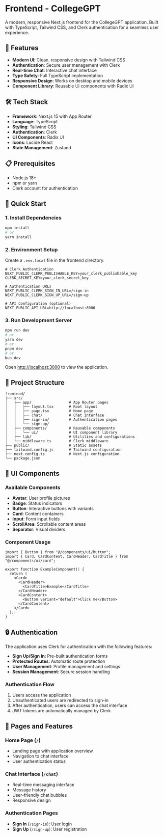 # Frontend - CollegeGPT

A modern, responsive Next.js frontend for the CollegeGPT application. Built with TypeScript, Tailwind CSS, and Clerk authentication for a seamless user experience.

## 🚀 Features

- **Modern UI**: Clean, responsive design with Tailwind CSS
- **Authentication**: Secure user management with Clerk
- **Real-time Chat**: Interactive chat interface
- **Type Safety**: Full TypeScript implementation
- **Responsive Design**: Works on desktop and mobile devices
- **Component Library**: Reusable UI components with Radix UI

## 🛠️ Tech Stack

- **Framework**: Next.js 15 with App Router
- **Language**: TypeScript
- **Styling**: Tailwind CSS
- **Authentication**: Clerk
- **UI Components**: Radix UI
- **Icons**: Lucide React
- **State Management**: Zustand

## 📋 Prerequisites

- Node.js 18+
- npm or yarn
- Clerk account for authentication

## 🚀 Quick Start

### 1. Install Dependencies

```bash
npm install
# or
yarn install
```

### 2. Environment Setup

Create a `.env.local` file in the frontend directory:

```env
# Clerk Authentication
NEXT_PUBLIC_CLERK_PUBLISHABLE_KEY=your_clerk_publishable_key
CLERK_SECRET_KEY=your_clerk_secret_key

# Authentication URLs
NEXT_PUBLIC_CLERK_SIGN_IN_URL=/sign-in
NEXT_PUBLIC_CLERK_SIGN_UP_URL=/sign-up

# API Configuration (optional)
NEXT_PUBLIC_API_URL=http://localhost:8000
```

### 3. Run Development Server

```bash
npm run dev
# or
yarn dev
# or
pnpm dev
# or
bun dev
```

Open [http://localhost:3000](http://localhost:3000) to view the application.

## 📁 Project Structure

```
frontend/
├── src/
│   ├── app/                 # App Router pages
│   │   ├── layout.tsx       # Root layout
│   │   ├── page.tsx         # Home page
│   │   ├── chat/            # Chat interface
│   │   ├── sign-in/         # Authentication pages
│   │   └── sign-up/
│   ├── components/          # Reusable components
│   │   └── ui/              # UI component library
│   ├── lib/                 # Utilities and configurations
│   └── middleware.ts        # Clerk middleware
├── public/                  # Static assets
├── tailwind.config.js       # Tailwind configuration
├── next.config.ts           # Next.js configuration
└── package.json
```

## 🎨 UI Components

### Available Components

- **Avatar**: User profile pictures
- **Badge**: Status indicators
- **Button**: Interactive buttons with variants
- **Card**: Content containers
- **Input**: Form input fields
- **ScrollArea**: Scrollable content areas
- **Separator**: Visual dividers

### Component Usage

```tsx
import { Button } from "@/components/ui/button";
import { Card, CardContent, CardHeader, CardTitle } from "@/components/ui/card";

export function ExampleComponent() {
  return (
    <Card>
      <CardHeader>
        <CardTitle>Example</CardTitle>
      </CardHeader>
      <CardContent>
        <Button variant="default">Click me</Button>
      </CardContent>
    </Card>
  );
}
```

## 🔒 Authentication

The application uses Clerk for authentication with the following features:

- **Sign Up/Sign In**: Pre-built authentication forms
- **Protected Routes**: Automatic route protection
- **User Management**: Profile management and settings
- **Session Management**: Secure session handling

### Authentication Flow

1. Users access the application
2. Unauthenticated users are redirected to sign-in
3. After authentication, users can access the chat interface
4. JWT tokens are automatically managed by Clerk

## 📱 Pages and Features

### Home Page (`/`)

- Landing page with application overview
- Navigation to chat interface
- User authentication status

### Chat Interface (`/chat`)

- Real-time messaging interface
- Message history
- User-friendly chat bubbles
- Responsive design

### Authentication Pages

- **Sign In** (`/sign-in`): User login
- **Sign Up** (`/sign-up`): User registration
